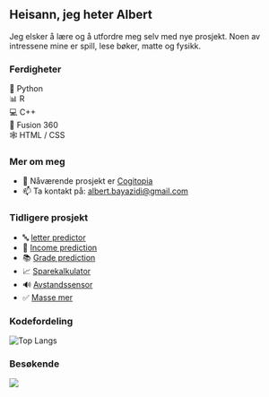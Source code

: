 ## Heisann, jeg heter Albert
Jeg elsker å lære og å utfordre meg selv med nye prosjekt.
Noen av intressene mine er spill, lese bøker, matte og fysikk.

### Ferdigheter

🐍 Python  
:bar_chart: R  
💻 C++  
🗿  Fusion 360   
🕸️ HTML / CSS    


### Mer om meg

- 🔭 Nåværende prosjekt er [Cogitopia](https://github.com/CogitoNTNU/cogitopia)
- 📫 Ta kontakt på: albert.bayazidi@gmail.com  
  
  
### Tidligere prosjekt 
- :abc: [letter predictor](https://github.com/albertbayazidi/Emnist_letter_predictor/blob/main/imgrec.ipynb)  
- :crystal_ball:  [Income prediction](https://github.com/albertbayazidi/us_income_prediction)  
- :books: [Grade prediction](https://github.com/albertbayazidi/Grade_prediction)  
- :chart_with_upwards_trend: [Sparekalkulator](https://github.com/albertbayazidi/Sparekalkulator/blob/main/spare_kalkulator.ipynb)   
- :loud_sound: [Avstandssensor](https://github.com/albertbayazidi/Ultrasound_distance_measuring)   
- :white_check_mark: [Masse mer](https://github.com/albertbayazidi?tab=repositories)  
  
### Kodefordeling  

![Top Langs](https://github-readme-stats.vercel.app/api/top-langs/?username=albertbayazidi&layout=compact&theme=dark)

### Besøkende
<p> 
  <img src="https://profile-counter.glitch.me/albertbayazidi/count.svg"/>
</p>


